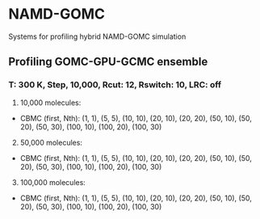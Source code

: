 # NAMD-GOMC
Systems for profiling hybrid NAMD-GOMC simulation

## Profiling GOMC-GPU-GCMC ensemble
### T: 300 K, Step, 10,000, Rcut: 12, Rswitch: 10, LRC: off 

1. 10,000 molecules:
- CBMC (first, Nth): (1, 1), (5, 5), (10, 10), (20, 10), (20, 20), (50, 10), (50, 20), (50, 30), (100, 10), (100, 20), (100, 30)
2. 50,000 molecules:
- CBMC (first, Nth): (1, 1), (5, 5), (10, 10), (20, 10), (20, 20), (50, 10), (50, 20), (50, 30), (100, 10), (100, 20), (100, 30)
3. 100,000 molecules:
- CBMC (first, Nth): (1, 1), (5, 5), (10, 10), (20, 10), (20, 20), (50, 10), (50, 20), (50, 30), (100, 10), (100, 20), (100, 30)
